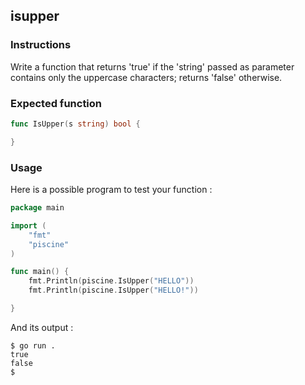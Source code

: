 ## isupper

### Instructions

Write a function that returns 'true' if the 'string' passed as parameter contains only the uppercase characters; returns 'false' otherwise.

### Expected function

```go
func IsUpper(s string) bool {

}
```

### Usage

Here is a possible program to test your function :

```go
package main

import (
	"fmt"
	"piscine"
)

func main() {
	fmt.Println(piscine.IsUpper("HELLO"))
	fmt.Println(piscine.IsUpper("HELLO!"))

}
```

And its output :

```console
$ go run .
true
false
$
```
